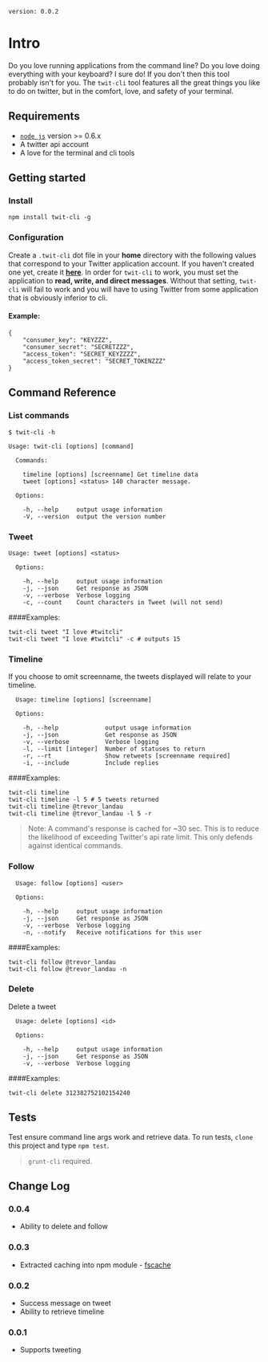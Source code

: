 `version: 0.0.2`

# Intro
Do you love running applications from the command line? Do you love doing everything with your keyboard? I sure do! If you don't then this tool probably isn't for you. The `twit-cli` tool features all the great things you like to do on twitter, but in the comfort, love, and safety of your terminal.

## Requirements
- [`node js`](http://nodejs.org) version >= 0.6.x
- A twitter api account
- A love for the terminal and cli tools

## Getting started
### Install
`npm install twit-cli -g`

### Configuration
Create a `.twit-cli` dot file in your **home** directory with the following values that correspond to your Twitter application account. If you haven't created one yet, create it **[here](https://dev.twitter.com/apps)**. In order for `twit-cli` to work, you must set the application to **read, write, and direct messages**. Without that setting, `twit-cli` will fail to work and you will have to using Twitter from some application that is obviously inferior to cli.

#### Example:

```
{
	"consumer_key": "KEYZZZ",
	"consumer_secret": "SECRETZZZ",
	"access_token": "SECRET_KEYZZZZ",
	"access_token_secret": "SECRET_TOKENZZZ"
}
```

## Command Reference

### List commands

`$ twit-cli -h`

```
Usage: twit-cli [options] [command]

  Commands:

    timeline [options] [screenname] Get timeline data
    tweet [options] <status> 140 character message.

  Options:

    -h, --help     output usage information
    -V, --version  output the version number
```

### Tweet

```
Usage: tweet [options] <status>

  Options:

    -h, --help     output usage information
    -j, --json     Get response as JSON
    -v, --verbose  Verbose logging
    -c, --count    Count characters in Tweet (will not send)
```
####Examples:

```
twit-cli tweet "I love #twitcli"
twit-cli tweet "I love #twitcli" -c # outputs 15
```


### Timeline

If you choose to omit screenname, the tweets displayed will relate to your timeline.

```
  Usage: timeline [options] [screenname]

  Options:

    -h, --help             output usage information
    -j, --json             Get response as JSON
    -v, --verbose          Verbose logging
    -l, --limit [integer]  Number of statuses to return
    -r, --rt               Show retweets [screenname required]
    -i, --include          Include replies
```

####Examples:
```
twit-cli timeline 
twit-cli timeline -l 5 # 5 tweets returned
twit-cli timeline @trevor_landau 
twit-cli timeline @trevor_landau -l 5 -r 
```

> Note: A command's response is cached for ~30 sec. This is to reduce the likelihood of exceeding Twitter's api rate limit. This only defends against identical commands.


### Follow

```
  Usage: follow [options] <user>

  Options:

    -h, --help     output usage information
    -j, --json     Get response as JSON
    -v, --verbose  Verbose logging
    -n, --notify   Receive notifications for this user
```

####Examples:
```
twit-cli follow @trevor_landau
twit-cli follow @trevor_landau -n
```

### Delete

Delete a tweet

```
  Usage: delete [options] <id>

  Options:

    -h, --help     output usage information
    -j, --json     Get response as JSON
    -v, --verbose  Verbose logging
```

####Examples:
```
twit-cli delete 312382752102154240
```
 
## Tests

Test ensure command line args work and retrieve data. To run tests, `clone` this project and type `npm test`.

> `grunt-cli` required.

## Change Log

### 0.0.4
- Ability to delete and follow

### 0.0.3
- Extracted caching into npm module - [fscache](https://github.com/landau/fscache)

### 0.0.2
- Success message on tweet
- Ability to retrieve timeline

### 0.0.1
- Supports tweeting

